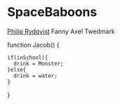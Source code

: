 # SpaceBaboons

[Philip Rydqvist](https://www.youtube.com/watch?v=dQw4w9WgXcQ)
Fanny
Axel Twedmark

function Jacob() {

    if(inSchool){
      drink = Monster;
    }else{
      drink = water;
    }
}

